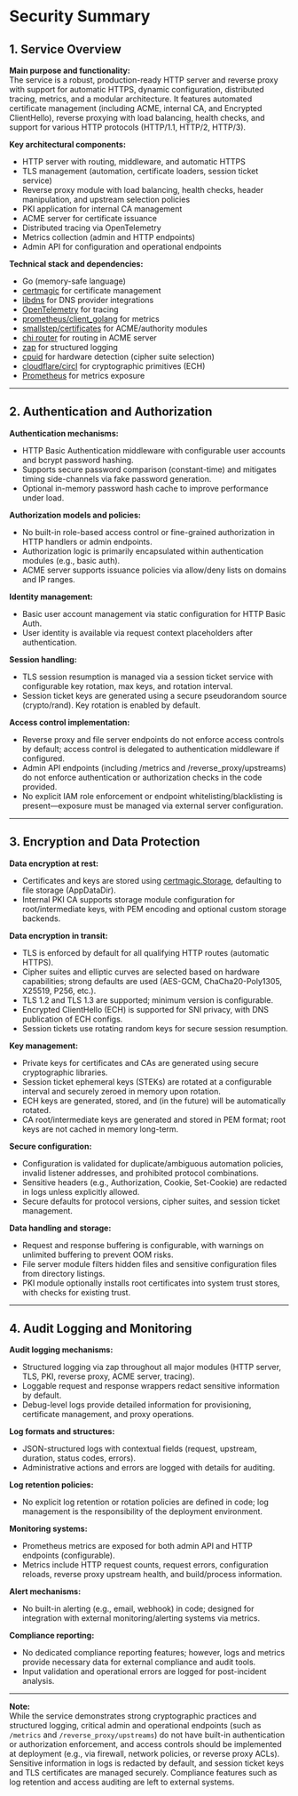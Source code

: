 # Security Summary

## 1. Service Overview

**Main purpose and functionality:**  
The service is a robust, production-ready HTTP server and reverse proxy with support for automatic HTTPS, dynamic configuration, distributed tracing, metrics, and a modular architecture. It features automated certificate management (including ACME, internal CA, and Encrypted ClientHello), reverse proxying with load balancing, health checks, and support for various HTTP protocols (HTTP/1.1, HTTP/2, HTTP/3).

**Key architectural components:**  
- HTTP server with routing, middleware, and automatic HTTPS
- TLS management (automation, certificate loaders, session ticket service)
- Reverse proxy module with load balancing, health checks, header manipulation, and upstream selection policies
- PKI application for internal CA management
- ACME server for certificate issuance
- Distributed tracing via OpenTelemetry
- Metrics collection (admin and HTTP endpoints)
- Admin API for configuration and operational endpoints

**Technical stack and dependencies:**  
- Go (memory-safe language)
- [certmagic](https://github.com/caddyserver/certmagic) for certificate management
- [libdns](https://github.com/libdns/libdns) for DNS provider integrations
- [OpenTelemetry](https://opentelemetry.io/) for tracing
- [prometheus/client_golang](https://github.com/prometheus/client_golang) for metrics
- [smallstep/certificates](https://github.com/smallstep/certificates) for ACME/authority modules
- [chi router](https://github.com/go-chi/chi) for routing in ACME server
- [zap](https://github.com/uber-go/zap) for structured logging
- [cpuid](https://github.com/klauspost/cpuid) for hardware detection (cipher suite selection)
- [cloudflare/circl](https://github.com/cloudflare/circl) for cryptographic primitives (ECH)
- [Prometheus](https://prometheus.io/) for metrics exposure

---

## 2. Authentication and Authorization

**Authentication mechanisms:**  
- HTTP Basic Authentication middleware with configurable user accounts and bcrypt password hashing.
- Supports secure password comparison (constant-time) and mitigates timing side-channels via fake password generation.
- Optional in-memory password hash cache to improve performance under load.

**Authorization models and policies:**  
- No built-in role-based access control or fine-grained authorization in HTTP handlers or admin endpoints.
- Authorization logic is primarily encapsulated within authentication modules (e.g., basic auth).
- ACME server supports issuance policies via allow/deny lists on domains and IP ranges.

**Identity management:**  
- Basic user account management via static configuration for HTTP Basic Auth.
- User identity is available via request context placeholders after authentication.

**Session handling:**  
- TLS session resumption is managed via a session ticket service with configurable key rotation, max keys, and rotation interval.
- Session ticket keys are generated using a secure pseudorandom source (crypto/rand). Key rotation is enabled by default.

**Access control implementation:**  
- Reverse proxy and file server endpoints do not enforce access controls by default; access control is delegated to authentication middleware if configured.
- Admin API endpoints (including /metrics and /reverse_proxy/upstreams) do not enforce authentication or authorization checks in the code provided.
- No explicit IAM role enforcement or endpoint whitelisting/blacklisting is present—exposure must be managed via external server configuration.

---

## 3. Encryption and Data Protection

**Data encryption at rest:**  
- Certificates and keys are stored using [certmagic.Storage](https://pkg.go.dev/github.com/caddyserver/certmagic#Storage), defaulting to file storage (AppDataDir).
- Internal PKI CA supports storage module configuration for root/intermediate keys, with PEM encoding and optional custom storage backends.

**Data encryption in transit:**  
- TLS is enforced by default for all qualifying HTTP routes (automatic HTTPS).
- Cipher suites and elliptic curves are selected based on hardware capabilities; strong defaults are used (AES-GCM, ChaCha20-Poly1305, X25519, P256, etc.).
- TLS 1.2 and TLS 1.3 are supported; minimum version is configurable.
- Encrypted ClientHello (ECH) is supported for SNI privacy, with DNS publication of ECH configs.
- Session tickets use rotating random keys for secure session resumption.

**Key management:**  
- Private keys for certificates and CAs are generated using secure cryptographic libraries.
- Session ticket ephemeral keys (STEKs) are rotated at a configurable interval and securely zeroed in memory upon rotation.
- ECH keys are generated, stored, and (in the future) will be automatically rotated.
- CA root/intermediate keys are generated and stored in PEM format; root keys are not cached in memory long-term.

**Secure configuration:**  
- Configuration is validated for duplicate/ambiguous automation policies, invalid listener addresses, and prohibited protocol combinations.
- Sensitive headers (e.g., Authorization, Cookie, Set-Cookie) are redacted in logs unless explicitly allowed.
- Secure defaults for protocol versions, cipher suites, and session ticket management.

**Data handling and storage:**  
- Request and response buffering is configurable, with warnings on unlimited buffering to prevent OOM risks.
- File server module filters hidden files and sensitive configuration files from directory listings.
- PKI module optionally installs root certificates into system trust stores, with checks for existing trust.

---

## 4. Audit Logging and Monitoring

**Audit logging mechanisms:**  
- Structured logging via zap throughout all major modules (HTTP server, TLS, PKI, reverse proxy, ACME server, tracing).
- Loggable request and response wrappers redact sensitive information by default.
- Debug-level logs provide detailed information for provisioning, certificate management, and proxy operations.

**Log formats and structures:**  
- JSON-structured logs with contextual fields (request, upstream, duration, status codes, errors).
- Administrative actions and errors are logged with details for auditing.

**Log retention policies:**  
- No explicit log retention or rotation policies are defined in code; log management is the responsibility of the deployment environment.

**Monitoring systems:**  
- Prometheus metrics are exposed for both admin API and HTTP endpoints (configurable).
- Metrics include HTTP request counts, request errors, configuration reloads, reverse proxy upstream health, and build/process information.

**Alert mechanisms:**  
- No built-in alerting (e.g., email, webhook) in code; designed for integration with external monitoring/alerting systems via metrics.

**Compliance reporting:**  
- No dedicated compliance reporting features; however, logs and metrics provide necessary data for external compliance and audit tools.
- Input validation and operational errors are logged for post-incident analysis.

---

**Note:**  
While the service demonstrates strong cryptographic practices and structured logging, critical admin and operational endpoints (such as `/metrics` and `/reverse_proxy/upstreams`) do not have built-in authentication or authorization enforcement, and access controls should be implemented at deployment (e.g., via firewall, network policies, or reverse proxy ACLs). Sensitive information in logs is redacted by default, and session ticket keys and TLS certificates are managed securely. Compliance features such as log retention and access auditing are left to external systems.